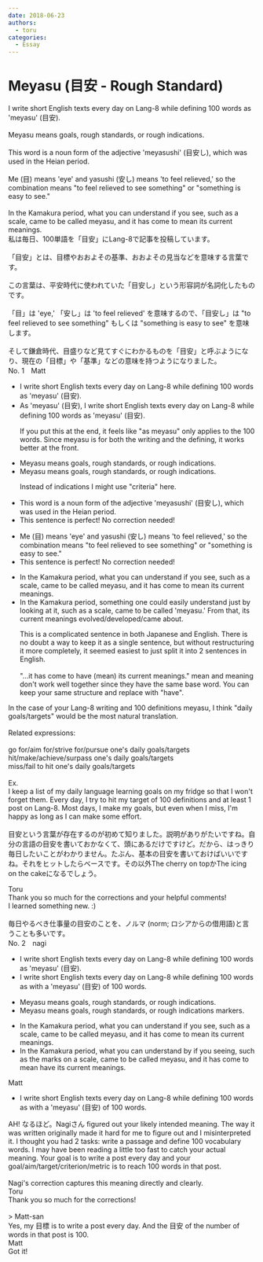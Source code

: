 ```yaml
---
date: 2018-06-23
authors:
  - toru
categories:
  - Essay
---
```


<h1 id="subject_show">Meyasu (目安 - Rough Standard)</h1>
<div class="date" hidden>Jun 23, 2018 21:32</div>
<div id="post"><div id="body_show_ori">
I write short English texts every day on Lang-8 while defining 100 words as 'meyasu' (目安).<br/><br/>Meyasu means goals, rough standards, or rough indications.<br/><br/>This word is a noun form of the adjective 'meyasushi' (目安し), which was used in the Heian period.<br/><br/>Me (目) means 'eye' and yasushi (安し) means 'to feel relieved,' so the combination means "to feel relieved to see something" or "something is easy to see."<br/><br/>In the Kamakura period, what you can understand if you see, such as a scale, came to be called meyasu, and it has come to mean its current meanings.
</div></div>

<!-- more -->

<div id="post_ja"><div id="body_show_mo">
私は毎日、100単語を「目安」にLang-8で記事を投稿しています。<br/><br/>「目安」とは、目標やおおよその基準、おおよその見当などを意味する言葉です。<br/><br/>この言葉は、平安時代に使われていた「目安し」という形容詞が名詞化したものです。<br/><br/>「目」は 'eye,' 「安し」は 'to feel relieved' を意味するので、「目安し」は "to feel relieved to see something" もしくは "something is easy to see" を意味します。<br/><br/>そして鎌倉時代、目盛りなど見てすぐにわかるものを「目安」と呼ぶようになり、現在の「目標」や「基準」などの意味を持つようになりました。
</div></div>
<div id="block"><div class="first_name"> No. 1　<span class="just_name">Matt</span></div><div id="block2">
<ul class="correction_field">
<li class="incorrect">I write short English texts every day on Lang-8 while defining 100 words as 'meyasu' (目安).</li>
<li class="corrected correct">
As 'meyasu' (目安), I write short English texts every day on Lang-8 while defining 100 words <span class="sline">as 'meyasu' (目安)</span>.
<p class="correction_comment">If you put this at the end, it feels like "as meyasu" only applies to the 100 words. Since meyasu is for both the writing and the defining, it works better at the front.</p>
</li>
</ul>
<ul class="correction_field">
<li class="incorrect">Meyasu means goals, rough standards, or rough indications.</li>
<li class="corrected correct">
Meyasu means goals, rough standards, or rough indications.
<p class="correction_comment">Instead of indications I might use "criteria" here.</p>
</li>
</ul>
<ul class="correction_field">
<li class="incorrect">This word is a noun form of the adjective 'meyasushi' (目安し), which was used in the Heian period.</li>
<li class="corrected perfect">This sentence is perfect! No correction needed!</li>
</ul>
<ul class="correction_field">
<li class="incorrect">Me (目) means 'eye' and yasushi (安し) means 'to feel relieved,' so the combination means "to feel relieved to see something" or "something is easy to see."</li>
<li class="corrected perfect">This sentence is perfect! No correction needed!</li>
</ul>
<ul class="correction_field">
<li class="incorrect">In the Kamakura period, what you can understand if you see, such as a scale, came to be called meyasu, and it has come to mean its current meanings.</li>
<li class="corrected correct">
In the Kamakura period, <span class="f_blue">something one could easily understand just by looking at it</span>, such as a scale, came to be called 'meyasu<span class="f_red">.</span>' <span class="f_blue">From that</span>, its current meanings <span class="f_blue">evolved/developed/came about</span>.
<p class="correction_comment">This is a complicated sentence in both Japanese and English. There is no doubt a way to keep it as a single sentence, but without restructuring it more completely, it seemed easiest to just split it into 2 sentences in English.<br/><br/>"...it has come to have (mean) its current meanings." mean and meaning don't work well together since they have the same base word. You can keep your same structure and replace with "have".</p>
</li>
</ul>
<p class="comment_small">
 In the case of your Lang-8 writing and 100 definitions meyasu, I think "daily goals/targets" would be the most natural translation.
 <br/>
 <br/>
 Related expressions:
 <br/>
 <br/>
 go for/aim for/strive for/pursue one's daily goals/targets
 <br/>
 hit/make/achieve/surpass one's daily goals/targets
 <br/>
 miss/fail to hit one's daily goals/targets
 <br/>
 <br/>
 Ex.
 <br/>
 I keep a list of my daily language learning goals on my fridge so that I won't forget them. Every day, I try to hit my target of 100 definitions and at least 1 post on Lang-8. Most days, I make my goals, but even when I miss, I'm happy as long as I can make some effort.
 <br/>
 <br/>
 目安という言葉が存在するのが初めて知りました。説明がありがたいですね。自分の言語の目安を書いておかなくて、頭にあるだけですけど。だから、はっきり毎日したいことがわかりません。たぶん、基本の目安を書いておけばいいですね。それをヒットしたらベースです。その以外The cherry on topかThe icing on the cakeになるでしょう。
 <br/>
</p>

</div><div class="name"><span class="just_name">Toru</span><br>
Thank you so much for the corrections and your helpful comments!<br/>I learned something new. :)<br/><br/>毎日やるべき仕事量の目安のことを、ノルマ (norm; ロシアからの借用語)と言うことも多いです。
</div>
</div>
<div id="block"><div class="first_name"> No. 2　<span class="just_name">nagi</span></div><div id="block2">
<ul class="correction_field">
<li class="incorrect">I write short English texts every day on Lang-8 while defining 100 words as 'meyasu' (目安).</li>
<li class="corrected correct">
I write <span class="sline">short</span> English texts every day on Lang-8 <span class="sline">while defining 100 words as</span> <span class="f_bold">with a</span> 'meyasu' (目安) <span class="f_blue"><span class="f_bold">of 100 words</span></span>.
</li>
</ul>
<ul class="correction_field">
<li class="incorrect">Meyasu means goals, rough standards, or rough indications.</li>
<li class="corrected correct">
Meyasu means goals, rough standards, or rough <span class="sline">indications</span> <span class="f_blue"><span class="f_bold">markers</span></span>.
</li>
</ul>
<ul class="correction_field">
<li class="incorrect">In the Kamakura period, what you can understand if you see, such as a scale, came to be called meyasu, and it has come to mean its current meanings.</li>
<li class="corrected correct">
In the Kamakura period, what you can understand <span class="f_blue"><span class="f_bold">by</span></span> <span class="sline">if you</span> see<span class="f_bold"><span class="f_blue">ing</span></span>, such as <span class="f_blue"><span class="f_bold">the marks on </span></span>a scale, came to be called meyasu, and it has come to <span class="sline">mean</span> <span class="f_blue"><span class="f_bold">have</span></span> its current meaning<span class="sline">s</span>.
</li>
</ul>
</div><div class="name"><span class="just_name">Matt</span><br><div class="quote_field"><ul class="correction_field">
<li class="corrected correct">
I write <span class="sline">short</span> English texts every day on Lang-8 <span class="sline">while defining 100 words as</span> <span class="f_bold">with a</span> 'meyasu' (目安) <span class="f_blue"><span class="f_bold">of 100 words</span></span>.
</li>
</ul></div>
AH! なるほど。Nagiさん figured out your likely intended meaning. The way it was written originally made it hard for me to figure out and I misinterpreted it. I thought you had 2 tasks: write a passage and define 100 vocabulary words. I may have been reading a little too fast to catch your actual meaning. Your goal is to write a post every day and your goal/aim/target/criterion/metric is to reach 100 words in that post.<br/><br/>Nagi's correction captures this meaning directly and clearly.
</div>
<div class="name"><span class="just_name">Toru</span><br>
Thank you so much for the corrections!<br/><br/>&gt; Matt-san<br/>Yes, my 目標 is to write a post every day. And the 目安 of the number of words in that post is 100.
</div>
<div class="name"><span class="just_name">Matt</span><br>
Got it!
</div>
</div>
